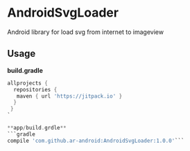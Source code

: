 # AndroidSvgLoader
Android library for load svg from internet to imageview


## Usage
**build.gradle**
```gradle
allprojects {
  repositories {
   maven { url 'https://jitpack.io' }
  }
 }
`

**app/build.grdle**
```gradle
compile 'com.github.ar-android:AndroidSvgLoader:1.0.0'```

